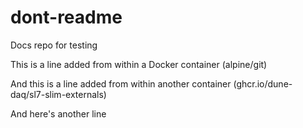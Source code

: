 # dont-readme
Docs repo for testing

This is a line added from within a Docker container (alpine/git)

And this is a line added from within another container (ghcr.io/dune-daq/sl7-slim-externals)

And here's another line

 
